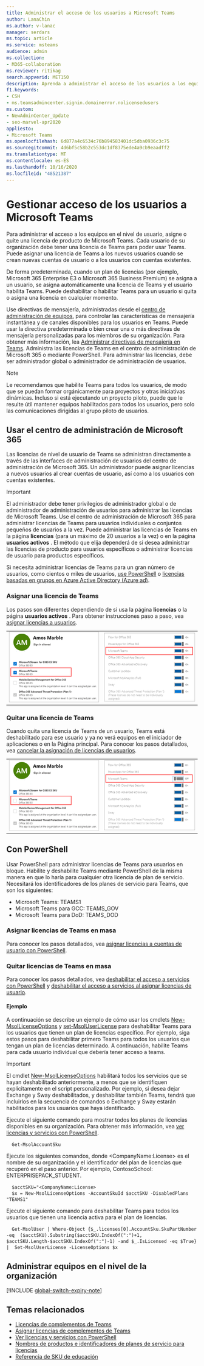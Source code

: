 ```yaml
---
title: Administrar el acceso de los usuarios a Microsoft Teams
author: LanaChin
ms.author: v-lanac
manager: serdars
ms.topic: article
ms.service: msteams
audience: admin
ms.collection:
- M365-collaboration
ms.reviewer: ritikag
search.appverid: MET150
description: Aprenda a administrar el acceso de los usuarios a los equipos asignando o quitando una licencia de Teams a los usuarios de su organización.
f1.keywords:
- CSH
- ms.teamsadmincenter.signin.domainerror.nolicensedusers
ms.custom:
- NewAdminCenter_Update
- seo-marvel-apr2020
appliesto:
- Microsoft Teams
ms.openlocfilehash: 6d877a4c6534c76b894583401dc5dba0936c3c75
ms.sourcegitcommit: 4d6bf5c58b2c553dc1df8375ede4a9cb9eaadff2
ms.translationtype: MT
ms.contentlocale: es-ES
ms.lasthandoff: 10/16/2020
ms.locfileid: "48521387"
---
```

# <a name="manage-user-access-to-teams"></a>Gestionar acceso de los usuarios a Microsoft Teams

Para administrar el acceso a los equipos en el nivel de usuario, asigne o quite una licencia de producto de Microsoft Teams. Cada usuario de su organización debe tener una licencia de Teams para poder usar Teams. Puede asignar una licencia de Teams a los nuevos usuarios cuando se crean nuevas cuentas de usuario o a los usuarios con cuentas existentes.

De forma predeterminada, cuando un plan de licencias (por ejemplo, Microsoft 365 Enterprise E3 o Microsoft 365 Business Premium) se asigna a un usuario, se asigna automáticamente una licencia de Teams y el usuario habilita Teams. Puede deshabilitar o habilitar Teams para un usuario si quita o asigna una licencia en cualquier momento.

Use directivas de mensajería, administradas desde el <a href="https://go.microsoft.com/fwlink/p/?linkid=2024339" target="_blank">centro de administración de equipos</a>, para controlar las características de mensajería instantánea y de canales disponibles para los usuarios en Teams. Puede usar la directiva predeterminada o bien crear una o más directivas de mensajería personalizadas para los miembros de su organización. Para obtener más información, lea [Administrar directivas de mensajería en Teams](messaging-policies-in-teams.md).
Administra las licencias de Teams en el centro de administración de Microsoft 365 o mediante PowerShell. Para administrar las licencias, debe ser administrador global o administrador de administración de usuarios.

> [!NOTE]
> Le recomendamos que habilite Teams para todos los usuarios, de modo que se puedan formar orgánicamente para proyectos y otras iniciativas dinámicas. Incluso si está ejecutando un proyecto piloto, puede que le resulte útil mantener equipos habilitados para todos los usuarios, pero solo las comunicaciones dirigidas al grupo piloto de usuarios.

## <a name="using-the-microsoft-365-admin-center"></a>Usar el centro de administración de Microsoft 365

Las licencias de nivel de usuario de Teams se administran directamente a través de las interfaces de administración de usuarios del centro de administración de Microsoft 365. Un administrador puede asignar licencias a nuevos usuarios al crear cuentas de usuario, así como a los usuarios con cuentas existentes. 

> [!IMPORTANT]
> El administrador debe tener privilegios de administrador global o de administrador de administración de usuarios para administrar las licencias de Microsoft Teams.
Use el centro de administración de Microsoft 365 para administrar licencias de Teams para usuarios individuales o conjuntos pequeños de usuarios a la vez. Puede administrar las licencias de Teams en la página **licencias** (para un máximo de 20 usuarios a la vez) o en la página **usuarios activos** . El método que elija dependerá de si desea administrar las licencias de producto para usuarios específicos o administrar licencias de usuario para productos específicos.

Si necesita administrar licencias de Teams para un gran número de usuarios, como cientos o miles de usuarios, [use PowerShell](#using-powershell) o [licencias basadas en grupos en Azure Active Directory (Azure ad)](https://docs.microsoft.com/azure/active-directory/users-groups-roles/licensing-groups-assign). 

### <a name="assign-a-teams-license"></a>Asignar una licencia de Teams

Los pasos son diferentes dependiendo de si usa la página **licencias** o la página **usuarios activos** .  Para obtener instrucciones paso a paso, vea [asignar licencias a usuarios](https://docs.microsoft.com/microsoft-365/admin/manage/assign-licenses-to-users).

|||
|---------|---------|
|![Captura de pantalla de la licencia de Teams habilitada para un usuario](media/assign-teams-licenses-1.png)    | ![Captura de pantalla de la licencia de Teams habilitada para un usuario](media/assign-teams-licenses-2.png)        |

### <a name="remove-a-teams-license"></a>Quitar una licencia de Teams

Cuando quita una licencia de Teams de un usuario, Teams está deshabilitado para ese usuario y ya no verá equipos en el iniciador de aplicaciones o en la Página principal. Para conocer los pasos detallados, vea [cancelar la asignación de licencias de usuarios](https://docs.microsoft.com/microsoft-365/admin/manage/remove-licenses-from-users).

|||
|---------|---------|
|![Captura de pantalla de la licencia de Teams deshabilitada para un usuario](media/remove-teams-licenses-1.png)    | ![Captura de pantalla de la licencia de Teams deshabilitada para un usuario](media/remove-teams-licenses-2.png)        |

## <a name="using-powershell"></a>Con PowerShell

Usar PowerShell para administrar licencias de Teams para usuarios en bloque. Habilite y deshabilite Teams mediante PowerShell de la misma manera en que lo haría para cualquier otra licencia de plan de servicio. Necesitará los identificadores de los planes de servicio para Teams, que son los siguientes:

- Microsoft Teams: TEAMS1
- Microsoft Teams para GCC: TEAMS_GOV
- Microsoft Teams para DoD: TEAMS_DOD

### <a name="assign-teams-licenses-in-bulk"></a>Asignar licencias de Teams en masa

Para conocer los pasos detallados, vea [asignar licencias a cuentas de usuario con PowerShell](https://docs.microsoft.com/office365/enterprise/powershell/assign-licenses-to-user-accounts-with-office-365-powershell).

### <a name="remove-teams-licenses-in-bulk"></a>Quitar licencias de Teams en masa

Para conocer los pasos detallados, vea [deshabilitar el acceso a servicios con PowerShell](https://docs.microsoft.com/office365/enterprise/powershell/disable-access-to-services-with-office-365-powershell) y [deshabilitar el acceso a servicios al asignar licencias de usuario](https://docs.microsoft.com/office365/enterprise/powershell/disable-access-to-services-while-assigning-user-licenses).

#### <a name="example"></a>Ejemplo 

A continuación se describe un ejemplo de cómo usar los cmdlets [New-MsolLicenseOptions](https://docs.microsoft.com/powershell/module/msonline/new-msollicenseoptions) y [set-MsolUserLicense](https://docs.microsoft.com/powershell/module/msonline/set-msoluserlicense) para deshabilitar Teams para los usuarios que tienen un plan de licencias específico. Por ejemplo, siga estos pasos para deshabilitar primero Teams para todos los usuarios que tengan un plan de licencias determinado. A continuación, habilite Teams para cada usuario individual que debería tener acceso a teams.

> [!IMPORTANT]
> El cmdlet [New-MsolLicenseOptions](https://docs.microsoft.com/powershell/module/msonline/new-msollicenseoptions) habilitará todos los servicios que se hayan deshabilitado anteriormente, a menos que se identifiquen explícitamente en el script personalizado. Por ejemplo, si desea dejar Exchange y Sway deshabilitados, y deshabilitar también Teams, tendrá que incluirlos en la secuencia de comandos o Exchange y Sway estarán habilitados para los usuarios que haya identificado.

Ejecute el siguiente comando para mostrar todos los planes de licencias disponibles en su organización. Para obtener más información, vea [ver licencias y servicios con PowerShell](https://docs.microsoft.com/office365/enterprise/powershell/view-licenses-and-services-with-office-365-powershell).

      Get-MsolAccountSku

Ejecute los siguientes comandos, donde \<CompanyName:License> es el nombre de su organización y el identificador del plan de licencias que recuperó en el paso anterior. Por ejemplo, ContosoSchool: ENTERPRISEPACK_STUDENT.

      $acctSKU="<CompanyName:License>
      $x = New-MsolLicenseOptions -AccountSkuId $acctSKU -DisabledPlans "TEAMS1"

Ejecute el siguiente comando para deshabilitar Teams para todos los usuarios que tienen una licencia activa para el plan de licencias.

      Get-MsolUser | Where-Object {$_.licenses[0].AccountSku.SkuPartNumber -eq  ($acctSKU).Substring($acctSKU.IndexOf(":")+1,  $acctSKU.Length-$acctSKU.IndexOf(":")-1) -and $_.IsLicensed -eq $True} |  Set-MsolUserLicense -LicenseOptions $x

## <a name="manage-teams-at-the-organization-level"></a>Administrar equipos en el nivel de la organización

[!INCLUDE [global-switch-expiry-note](includes/global-switch-expiry-note.md)]

## <a name="related-topics"></a>Temas relacionados

- [Licencias de complementos de Teams](teams-add-on-licensing/microsoft-teams-add-on-licensing.md)
- [Asignar licencias de complementos de Teams](teams-add-on-licensing/assign-teams-add-on-licenses.md)
- [Ver licencias y servicios con PowerShell](https://docs.microsoft.com/office365/enterprise/powershell/view-licenses-and-services-with-office-365-powershell)
- [Nombres de productos e identificadores de planes de servicio para licencias](https://docs.microsoft.com/azure/active-directory/users-groups-roles/licensing-service-plan-reference)
- [Referencia de SKU de educación](sku-reference-edu.md)